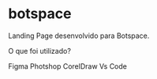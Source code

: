 # botspace

Landing Page desenvolvido para Botspace.

O que foi utilizado?

Figma
Photshop
CorelDraw
Vs Code

